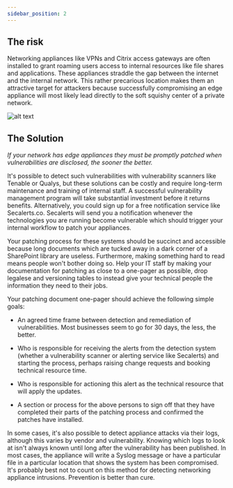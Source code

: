 ```yaml
---
sidebar_position: 2
---
```

## The risk
Networking appliances like VPNs and Citrix access gateways are often installed to grant roaming users access to internal resources like file shares and applications. These appliances straddle the gap between the internet and the internal network. This rather precarious location makes them an attractive target for attackers because successfully compromising an edge appliance will most likely lead directly to the soft squishy center of a private network.


![alt text](/img/DocImages/VPNDiagram.png)


## The Solution 
*If your network has edge appliances they must be promptly patched when vulnerabilities are disclosed, the sooner the better.*



It's possible to detect such vulnerabilities with vulnerability scanners like Tenable or Qualys, but these solutions can be costly and require long-term maintenance and training of internal staff. A successful vulnerability management program will take substantial investment before it returns benefits. Alternatively, you could sign up for a free notification service like Secalerts.co. Secalerts will send you a notification whenever the technologies you are running become vulnerable which should trigger your internal workflow to patch your appliances.

Your patching process for these systems should be succinct and accessible because long documents which are tucked away in a dark corner of a SharePoint library are useless. Furthermore, making something hard to read means people won't bother doing so. Help your IT staff by making your documentation for patching as close to a one-pager as possible, drop legalese and versioning tables to instead give your technical people the information they need to their jobs. 



Your patching document one-pager should achieve the following simple goals:



- An agreed time frame between detection and remediation of vulnerabilities. Most businesses seem to go for 30 days, the less, the better.

- Who is responsible for receiving the alerts from the detection system (whether a vulnerability scanner or alerting service like Secalerts) and starting the process, perhaps raising change requests and booking technical resource time.


- Who is responsible for actioning this alert as the technical resource that will apply the updates.


- A section or process for the above persons to sign off that they have completed their parts of the patching process and confirmed the patches have installed.


In some cases, it's also possible to detect appliance attacks via their logs, although this varies by vendor and vulnerability. Knowing which logs to look at isn't always known until long after the vulnerability has been published. In most cases, the appliance will write a Syslog message or have a particular file in a particular location that shows the system has been compromised. It's probably best not to count on this method for detecting networking appliance intrusions. Prevention is better than cure.


